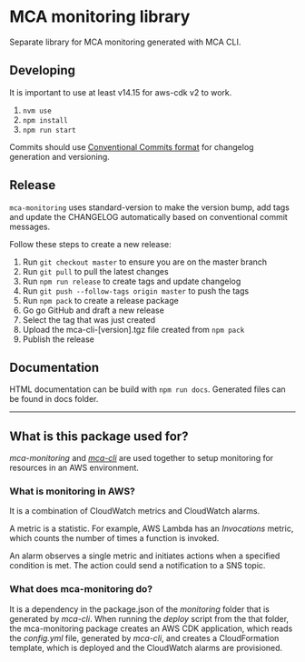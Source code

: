 # MCA monitoring library

Separate library for MCA monitoring generated with MCA CLI.

## Developing
It is important to use at least v14.15 for aws-cdk v2 to work.

1. `nvm use`
2. `npm install`
3. `npm run start`


Commits should use [Conventional Commits format](https://www.conventionalcommits.org/) for changelog generation and versioning.

## Release

`mca-monitoring` uses standard-version to make the version bump, add tags and update the CHANGELOG automatically based on conventional commit messages.

Follow these steps to create a new release:

1. Run `git checkout master` to ensure you are on the master branch
1. Run `git pull` to pull the latest changes
1. Run `npm run release` to create tags and update changelog
1. Run `git push --follow-tags origin master` to push the tags
1. Run `npm pack` to create a release package
1. Go go GitHub and draft a new release
1. Select the tag that was just created
1. Upload the mca-cli-[version].tgz file created from `npm pack`
1. Publish the release

## Documentation

HTML documentation can be build with `npm run docs`. Generated files can be found in docs folder.

***

## What is this package used for?

*mca-monitoring* and *<a href="https://github.com/nordcloud/mca-cli">mca-cli</a>* are used together to setup monitoring for resources in an AWS environment.

### What is monitoring in AWS?
It is a combination of CloudWatch metrics and CloudWatch alarms.

A metric is a statistic. For example, AWS Lambda has an *Invocations* metric, which counts the number of times a function is invoked.

An alarm observes a single metric and initiates actions when a specified condition is met. The action could send a notification to a SNS topic.

### What does mca-monitoring do?
It is a dependency in the package.json of the *monitoring* folder that is generated by *mca-cli*. When running the *deploy* script from the that folder, the mca-monitoring package creates an AWS CDK application, which reads the *config.yml* file, generated by *mca-cli*, and creates a CloudFormation template, which is deployed and the CloudWatch alarms are provisioned.